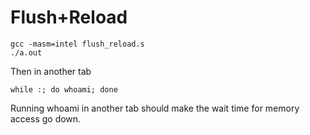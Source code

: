 # Flush+Reload

```
gcc -masm=intel flush_reload.s
./a.out
```

Then in another tab

```
while :; do whoami; done
```

Running whoami in another tab should make the wait time for memory access go down.
